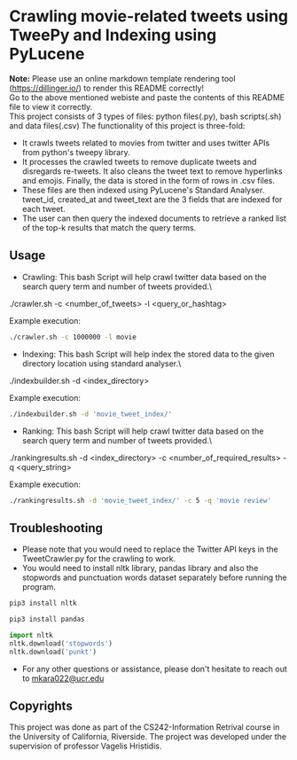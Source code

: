 # Crawling movie-related tweets using TweePy and Indexing using PyLucene

**Note:** Please use an online markdown template rendering tool (<https://dillinger.io/>) to render this README correctly!\
Go to the above mentioned webiste and paste the contents of this README file to view it correctly.
\
This project consists of 3 types of files: python files(.py), bash scripts(.sh) and data files(.csv)
The functionality of this project is three-fold:
- It crawls tweets related to movies from twitter and uses twitter APIs from python's tweepy library.
- It processes the crawled tweets to remove duplicate tweets and disregards re-tweets. It also cleans the tweet text to remove hyperlinks and emojis. Finally, the data is stored in the form of rows in .csv files.
- These files are then indexed using PyLucene's Standard Analyser. tweet_id, created_at and tweet_text are the 3 fields that are indexed for each tweet.
- The user can then query the indexed documents to retrieve a ranked list of the top-k results that match the query terms.

## Usage

- Crawling: This bash Script will help crawl twitter data based on the search query term and number of tweets provided.\

./crawler.sh -c <number_of_tweets> -l <query_or_hashtag>

Example execution:
```bash
./crawler.sh -c 1000000 -l movie
```


- Indexing: This bash Script will help index the stored data to the given directory location using standard analyser.\

./indexbuilder.sh -d <index_directory>

Example execution:
```bash
./indexbuilder.sh -d 'movie_tweet_index/'
```


- Ranking: This bash Script will help crawl twitter data based on the search query term and number of tweets provided.\

./rankingresults.sh -d <index_directory> -c <number_of_required_results> -q <query_string>

Example execution:
```bash
./rankingresults.sh -d 'movie_tweet_index/' -c 5 -q 'movie review'
```

## Troubleshooting
- Please note that you would need to replace the Twitter API keys in the TweetCrawler.py for the crawling to work.
- You would need to install nltk library, pandas library and also the stopwords and punctuation words dataset separately before running the program.
```bash
pip3 install nltk
```
```bash
pip3 install pandas
```
```python
import nltk
nltk.download('stopwords')
nltk.download('punkt')
```
- For any other questions or assistance, please don't hesitate to reach out to <mkara022@ucr.edu>

## Copyrights
This project was done as part of the CS242-Information Retrival course in the University of California, Riverside.
The project was developed under the supervision of professor Vagelis Hristidis.
